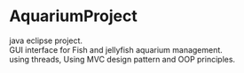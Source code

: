 # AquariumProject
java eclipse project.<br />
GUI interface for Fish and jellyfish aquarium management.<br />
using threads, Using MVC design pattern and OOP principles.<br />

